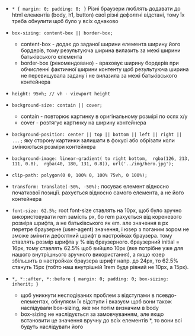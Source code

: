 - `* { margin: 0; padding: 0; }`
Різні браузери люблять додавати до html елементів (body, h1, button) свої різні дефолтні відстані, тому їх треба обнулити щоб було у всіх однаково

- `box-sizing: content-box || border-box;`
    - content-box - додає до заданої ширини елемента ширину його бордерів, тому результуюча ширина вилазить за межі ширини батьківського елемента
    - border-box (рекомендовано) - враховує ширину бордерів при обчисленні фактичної ширини контенту щоб результуюча ширина не перевищувала задану і не вилазила за межі батьківського контейнера

- `height: 95vh; // vh - viewport height`

- `background-size: contain || cover;`
    - contain - повторює картинку в оригінальному розмірі по осях х/y
    - cover - розтягує картинку на ширину контейнера

- `background-position: center || top || bottom || left || right || ...;`
яку сторону картинки залишати в фокусі або обрізати коли змінюються розміри контейнера

- `background-image: linear-gradient(
        to right bottom, 
        rgba(126, 213, 111, 0.8), 
        rgba(40, 180, 131, 0.8)),
        url('../img/hero.jpg');`

- `clip-path: polygon(0 0, 100% 0, 100% 75vh, 0 100%);`

- `transform: translate(-50%, -50%);`
посуває елемент відносно початкової позиції. рахується відносно самого елемента, а не його контейнера

- `font-size: 62.5%;`
root font-size ставлять на 10px, щоб було зручно використовувати rem замість px, бо rem рахується від кореневого розміра шрифта, а не батьківського як em. але значення в px перетре браузерне (user-agent) значення, і юзер з поганим зором не зможе змінити дефолтний шрифт в настройках браузера. тому ставлять розмір шрифта у % від браузерного. браузерний initial = 16px, тому ставлять 62.5% щоб вийшло 10px (яке потрібне уже для нашого внутрішнього зручного використання), а якщо юзер збільшить в настройках браузера шрифт напр. до 24px, то 62.5% стануть 15px (тобто наш внутрішній 1rem буде рівний не 10px, а 15px).

- `*, *::after, *::before { margin: 0; padding: 0; box-sizing: inherit; }`
    - щоб уникнути несподіваних проблем з відступами в псевдо-елементах, обнуляєм їх відступи і вказуєм щоб вони також наслідували box-sizing, яке ми потім визначим в body
    - box-sizing не наслідується за замовчуванням, але якщо встановити це значення вручну до всіх елементів *, то вони всі будуть наслідувати його

